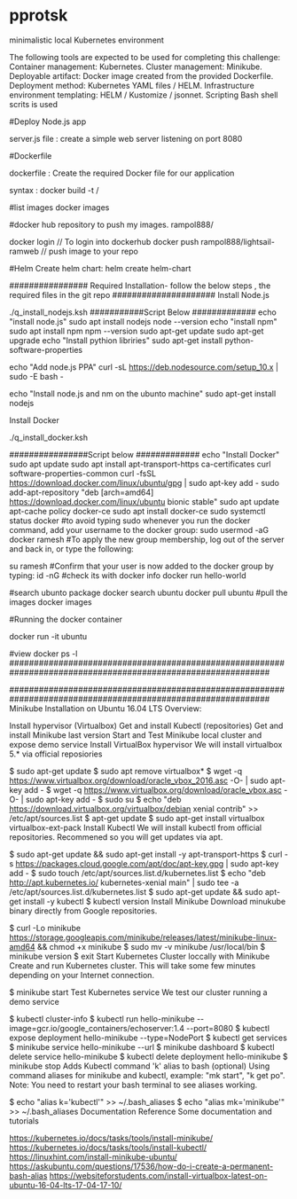 # pprotsk
minimalistic local Kubernetes environment

The following tools are expected to be used for completing this challenge:
Container management: Kubernetes.
Cluster management: Minikube.
Deployable artifact: Docker image created from the provided Dockerfile.
Deployment method: Kubernetes YAML files / HELM.
Infrastructure environment templating: HELM / Kustomize / jsonnet.
Scripting Bash shell scrits is used


#Deploy Node.js app

server.js file : create a simple web server listening on port 8080

#Dockerfile

dockerfile : Create the required Docker file for our application

syntax : docker build -t <your username>/<appname>

#list images
docker images

#docker hub repository to push my images.
rampol888/

docker login                           // To login into dockerhub
docker push  rampol888/lightsail-ramweb // push image to your repo

#Helm
Create helm chart:
helm create helm-chart


################ Required Installation- follow the below steps , the required files in the git repo #####################
Install Node.js

./q_install_nodejs.ksh
###########Script Below #############
echo  "install node.js"
sudo apt install nodejs
node --version
echo  "install npm"
sudo apt install npm
npm --version
sudo apt-get update
sudo apt-get upgrade
echo "Install pythion libriries"
sudo apt-get install python-software-properties

echo "Add node.js  PPA"
curl -sL https://deb.nodesource.com/setup_10.x | sudo -E bash -

echo "Install node.js and nm on the ubunto machine"
sudo apt-get install nodejs

Install Docker

./q_install_docker.ksh

################Script below #############
echo "Install Docker"
sudo apt update
sudo apt install apt-transport-https ca-certificates curl software-properties-common
curl -fsSL https://download.docker.com/linux/ubuntu/gpg | sudo apt-key add -
sudo add-apt-repository "deb [arch=amd64] https://download.docker.com/linux/ubuntu bionic stable"
sudo apt update
apt-cache policy docker-ce
sudo apt install docker-ce
sudo systemctl status docker
#to avoid typing sudo whenever you run the docker command, add your username to the docker group:
sudo usermod -aG docker ramesh
#To apply the new group membership, log out of the server and back in, or type the following:

su ramesh
#Confirm that your user is now added to the docker group by typing:
id -nG
#check its with
docker info
docker run hello-world

#search ubunto package
docker search ubuntu
docker pull ubuntu
#pull the images
docker images

#Running the docker container

docker run -it ubuntu

#view
docker ps -l
#############################################################################################################


#############################################################################################################
Minikube Installation on Ubuntu 16.04 LTS
Overview:

Install hypervisor (Virtualbox)
Get and install Kubectl (repositories)
Get and install Minikube last version
Start and Test Minikube local cluster and expose demo service
Install VirtualBox hypervisor
We will install virtualbox 5.* via official reposiories

$ sudo apt-get update
$ sudo apt remove virtualbox*
$ wget -q https://www.virtualbox.org/download/oracle_vbox_2016.asc -O- | sudo apt-key add -
$ wget -q https://www.virtualbox.org/download/oracle_vbox.asc -O- | sudo apt-key add -
$ sudo su
$ echo "deb https://download.virtualbox.org/virtualbox/debian xenial contrib" >> /etc/apt/sources.list
$ apt-get update
$ sudo apt-get install virtualbox virtualbox-ext-pack
Install Kubectl
We will install kubectl from official repositories. Recommened so you will get updates via apt.

$ sudo apt-get update && sudo apt-get install -y apt-transport-https
$ curl -s https://packages.cloud.google.com/apt/doc/apt-key.gpg | sudo apt-key add -
$ sudo touch /etc/apt/sources.list.d/kubernetes.list 
$ echo "deb http://apt.kubernetes.io/ kubernetes-xenial main" | sudo tee -a /etc/apt/sources.list.d/kubernetes.list
$ sudo apt-get update && sudo apt-get install -y kubectl
$ kubectl version
Install Minikube
Download minukube binary directly from Google repositories.

$ curl -Lo minikube https://storage.googleapis.com/minikube/releases/latest/minikube-linux-amd64 && chmod +x minikube
$ sudo mv -v minikube /usr/local/bin
$ minikube version
$ exit
Start Kubernetes Cluster loccally with Minikube
Create and run Kubernetes cluster. This will take some few minutes depending on your Internet connection.

$ minikube start
Test Kubernetes service
We test our cluster running a demo service

$ kubectl cluster-info
$ kubectl run hello-minikube --image=gcr.io/google_containers/echoserver:1.4 --port=8080
$ kubectl expose deployment hello-minikube --type=NodePort
$ kubectl get services
$ minikube service hello-minikube --url
$ minikube dashboard
$ kubectl delete service hello-minikube
$ kubectl delete deployment hello-minikube
$ minikube stop
Adds Kubectl command 'k' alias to bash (optional)
Using command aliases for minikube and kubectl, example: "mk start", "k get po". Note: You need to restart your bash terminal to see aliases working.

$ echo "alias k='kubectl'" >> ~/.bash_aliases
$ echo "alias mk='minikube'" >> ~/.bash_aliases
Documentation Reference
Some documentation and tutorials

https://kubernetes.io/docs/tasks/tools/install-minikube/
https://kubernetes.io/docs/tasks/tools/install-kubectl/
https://linuxhint.com/install-minikube-ubuntu/
https://askubuntu.com/questions/17536/how-do-i-create-a-permanent-bash-alias
https://websiteforstudents.com/install-virtualbox-latest-on-ubuntu-16-04-lts-17-04-17-10/
